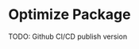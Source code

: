 # Optimize Package

TODO: Github CI/CD publish version

<!-- npm login -->
<!-- npm publish --access public -->

<!-- curl --location 'https://huangbowen.cn/api/log' \
--header 'Content-Type: application/json' \
--data '
{
"traceId": "11111111111110bdf6c8e-25c8-427d-847a-9950318a2e14",
"level": "warn",
"type": "Action",
"ua": "Mozilla/5.0 (Macintosh; Intel Mac OS X 10_15_7) AppleWebKit/537.36 (KHTML, like Gecko) Chrome/124.0.0.0 Safari/537.36",
"bt": "mobile",
"fpId": "c77a37f4",
"uid": 1002,
"appId": "geekbang-h5",
"clientType": "browser",
"pid": "088c8a92-5a24-4144-9c37-310848c397e1",
"url": "https://time.geekbang.org/",
"data": {
"dataId": 2384780,
"name": "fetch-api",
"level": "info",
"message": "success",
"time": 1710345961943,
"type": "HTTP",
"elapsedTime": 166.34,
"method": "POST",
"httpType": "fetch",
"url": "https://time.geekbang.org/serv/v3/product/infos",
"body": "{\"ids\":[100035801,100002401,100024001,100007001,100003901,100029601,100027801,100034101,100042501,100023701]}",
"status": 0
},
"breadcrumbs": [
{
"name": "fetch-api",
"level": "info",
"time": "string",
"type": "Fetch",
"category": "hhtp"
}
]
}
'
 -->
